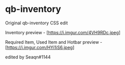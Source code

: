 # qb-inventory
Original qb-inventory CSS edit

Inventory preview - [https://i.imgur.com/4VH9RDc.jpeg]

Required Item, Used Item and Hotbar preview - [https://i.imgur.com/HYi1iS6.jpeg]

edited by Seaqn#1144
